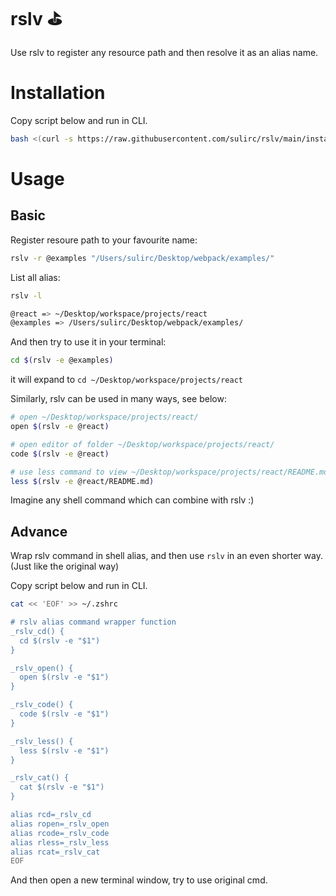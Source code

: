 # rslv ⛳️

Use rslv to register any resource path and then resolve it as an alias name.

# Installation

Copy script below and run in CLI.

```bash
bash <(curl -s https://raw.githubusercontent.com/sulirc/rslv/main/install.sh)
```

# Usage

## Basic

Register resoure path to your favourite name:

```bash
rslv -r @examples "/Users/sulirc/Desktop/webpack/examples/"
```

List all alias:

```bash
rslv -l

@react => ~/Desktop/workspace/projects/react
@examples => /Users/sulirc/Desktop/webpack/examples/
```

And then try to use it in your terminal:

```bash
cd $(rslv -e @examples)
```

it will expand to `cd ~/Desktop/workspace/projects/react`

Similarly, rslv can be used in many ways, see below:

```bash
# open ~/Desktop/workspace/projects/react/
open $(rslv -e @react)

# open editor of folder ~/Desktop/workspace/projects/react/
code $(rslv -e @react)

# use less command to view ~/Desktop/workspace/projects/react/README.md
less $(rslv -e @react/README.md)
```

Imagine any shell command which can combine with rslv :)

## Advance

Wrap rslv command in shell alias, and then use `rslv` in an even shorter way. (Just like the original way)

Copy script below and run in CLI.

```bash
cat << 'EOF' >> ~/.zshrc

# rslv alias command wrapper function
_rslv_cd() {
  cd $(rslv -e "$1")
}

_rslv_open() {
  open $(rslv -e "$1")
}

_rslv_code() {
  code $(rslv -e "$1")
}

_rslv_less() {
  less $(rslv -e "$1")
}

_rslv_cat() {
  cat $(rslv -e "$1")
}

alias rcd=_rslv_cd
alias ropen=_rslv_open
alias rcode=_rslv_code
alias rless=_rslv_less
alias rcat=_rslv_cat
EOF
```

And then open a new terminal window, try to use original cmd.
